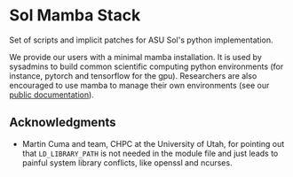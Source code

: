 Sol Mamba Stack
===============

Set of scripts and implicit patches for ASU Sol's python implementation. 

We provide our users with a minimal mamba installation. 
It is used by sysadmins to build common scientific computing python
environments (for instance, pytorch and tensorflow for the gpu). 
Researchers are also encouraged to use mamba to manage their own
environments (see our [public documentation][mamba-docs]).

Acknowledgments
---------------

- Martin Cuma and team, CHPC at the University of Utah, for pointing out
  that `LD_LIBRARY_PATH` is not needed in the module file and just leads
  to painful system library conflicts, like openssl and ncurses.


[mamba-docs]: https://links.asu.edu/mamba
